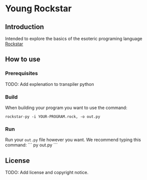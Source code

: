 # Young Rockstar

## Introduction 
Intended to explore the basics of the esoteric programing language [Rockstar](https://github.com/RockstarLang/rockstar)

## How to use

### Prerequisites

TODO: Add explenation to transpiler python

### Build

When building your program you want to use the command:
```
rockstar-py -i YOUR-PROGRAM.rock, -o out.py
```

### Run

Run your `out.py` file however you want. We recommend typing this command:
´´´
py out.py
´´´

## License

TODO: Add license and copyright notice. 
